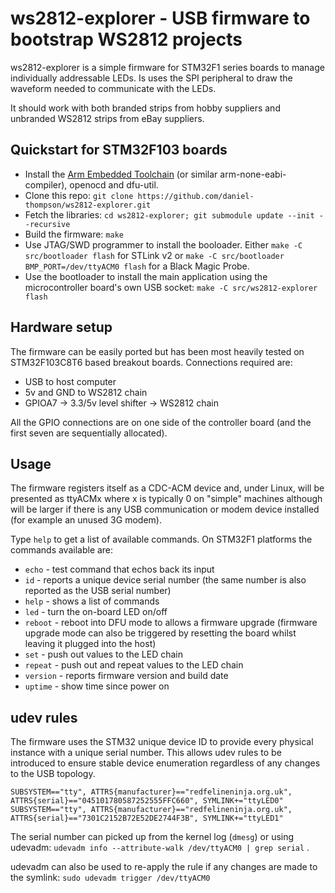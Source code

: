 ws2812-explorer - USB firmware to bootstrap WS2812 projects
===========================================================

ws2812-explorer is a simple firmware for STM32F1 series boards
to manage individually addressable LEDs. Is uses the SPI peripheral
to draw the waveform needed to communicate with the LEDs.

It should work with both branded strips from hobby suppliers and
unbranded WS2812 strips from eBay suppliers.

Quickstart for STM32F103 boards
-------------------------------

- Install the [Arm Embedded
  Toolchain](https://developer.arm.com/open-source/gnu-toolchain/gnu-rm)
  (or similar arm-none-eabi- compiler), openocd and dfu-util.
- Clone this repo:
  `git clone https://github.com/daniel-thompson/ws2812-explorer.git`
- Fetch the libraries:
  `cd ws2812-explorer; git submodule update --init --recursive`
- Build the firmware:
  `make`
- Use JTAG/SWD programmer to install the booloader. Either
  `make -C src/bootloader flash` for STLink v2 or
  `make -C src/bootloader BMP_PORT=/dev/ttyACM0 flash` for a Black Magic Probe.
- Use the bootloader to install the main application using the microcontroller
  board's own USB socket:
  `make -C src/ws2812-explorer flash`

Hardware setup
--------------

The firmware can be easily ported but has been most heavily tested on
STM32F103C8T6 based breakout boards. Connections required are:

- USB to host computer
- 5v and GND to WS2812 chain
- GPIOA7 -> 3.3/5v level shifter -> WS2812 chain

All the GPIO connections are on one side of the controller board (and the
first seven are sequentially allocated).

Usage
-----

The firmware registers itself as a CDC-ACM device and, under Linux, will
be presented as ttyACMx where x is typically 0 on "simple" machines
although will be larger if there is any USB communication or modem device
installed (for example an unused 3G modem).

Type `help` to get a list of available commands. On STM32F1 platforms
the commands available are:

- `echo` - test command that echos back its input
- `id` - reports a unique device serial number (the same number is also
  reported as the USB serial number)
- `help` - shows a list of commands
- `led` - turn the on-board LED on/off
- `reboot` - reboot into DFU mode to allows a firmware upgrade (firmware
  upgrade mode can also be triggered by resetting the board whilst leaving
  it plugged into the host)
- `set` - push out values to the LED chain
- `repeat` - push out and repeat values to the LED chain
- `version` - reports firmware version and build date
- `uptime` - show time since power on

udev rules
----------

The firmware uses the STM32 unique device ID to provide every physical
instance with a unique serial number. This allows udev rules to be
introduced to ensure stable device enumeration regardless of any changes
to the USB topology.

    SUBSYSTEM=="tty", ATTRS{manufacturer}=="redfelineninja.org.uk", ATTRS{serial}=="045101780587252555FFC660", SYMLINK+="ttyLED0"
    SUBSYSTEM=="tty", ATTRS{manufacturer}=="redfelineninja.org.uk", ATTRS{serial}=="7301C2152B72E52DE2744F3B", SYMLINK+="ttyLED1"

The serial number can picked up from the kernel log (`dmesg`) or using udevadm:
`udevadm info --attribute-walk /dev/ttyACM0 | grep serial` .

udevadm can also be used to re-apply the rule if any changes are made to the symlink: `sudo udevadm trigger /dev/ttyACM0`
